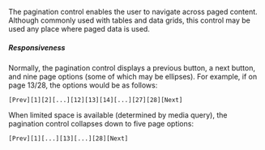 The pagination control enables the user to navigate across paged content. Although commonly used with tables and data grids, this control may be used any place where paged data is used.

##### Responsiveness

Normally, the pagination control displays a previous button, a next button, and nine page options (some of which may be ellipses). For example, if on page 13/28, the options would be as follows:

`[Prev][1][2][...][12][13][14][...][27][28][Next]`

When limited space is available (determined by media query), the pagination control collapses down to five page options:

`[Prev][1][...][13][...][28][Next]`
